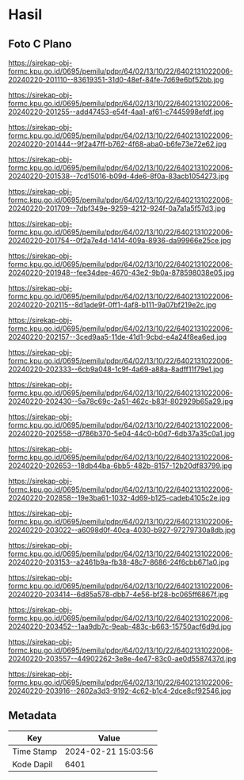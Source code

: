 # Hasil

## Foto C Plano

https://sirekap-obj-formc.kpu.go.id/0695/pemilu/pdpr/64/02/13/10/22/6402131022006-20240220-201110--83619351-31d0-48ef-84fe-7d69e6bf52bb.jpg

https://sirekap-obj-formc.kpu.go.id/0695/pemilu/pdpr/64/02/13/10/22/6402131022006-20240220-201255--add47453-e54f-4aa1-af61-c7445998efdf.jpg

https://sirekap-obj-formc.kpu.go.id/0695/pemilu/pdpr/64/02/13/10/22/6402131022006-20240220-201444--9f2a47ff-b762-4f68-aba0-b6fe73e72e62.jpg

https://sirekap-obj-formc.kpu.go.id/0695/pemilu/pdpr/64/02/13/10/22/6402131022006-20240220-201538--7cd15016-b09d-4de6-8f0a-83acb1054273.jpg

https://sirekap-obj-formc.kpu.go.id/0695/pemilu/pdpr/64/02/13/10/22/6402131022006-20240220-201709--7dbf349e-9259-4212-924f-0a7a1a5f57d3.jpg

https://sirekap-obj-formc.kpu.go.id/0695/pemilu/pdpr/64/02/13/10/22/6402131022006-20240220-201754--0f2a7e4d-1414-409a-8936-da99966e25ce.jpg

https://sirekap-obj-formc.kpu.go.id/0695/pemilu/pdpr/64/02/13/10/22/6402131022006-20240220-201948--fee34dee-4670-43e2-9b0a-878598038e05.jpg

https://sirekap-obj-formc.kpu.go.id/0695/pemilu/pdpr/64/02/13/10/22/6402131022006-20240220-202115--8d1ade9f-0ff1-4af8-b111-9a07bf219e2c.jpg

https://sirekap-obj-formc.kpu.go.id/0695/pemilu/pdpr/64/02/13/10/22/6402131022006-20240220-202157--3ced9aa5-11de-41d1-9cbd-e4a24f8ea6ed.jpg

https://sirekap-obj-formc.kpu.go.id/0695/pemilu/pdpr/64/02/13/10/22/6402131022006-20240220-202333--6cb9a048-1c9f-4a69-a88a-8adff11f79e1.jpg

https://sirekap-obj-formc.kpu.go.id/0695/pemilu/pdpr/64/02/13/10/22/6402131022006-20240220-202430--5a78c69c-2a51-462c-b83f-802929b65a29.jpg

https://sirekap-obj-formc.kpu.go.id/0695/pemilu/pdpr/64/02/13/10/22/6402131022006-20240220-202558--d786b370-5e04-44c0-b0d7-6db37a35c0a1.jpg

https://sirekap-obj-formc.kpu.go.id/0695/pemilu/pdpr/64/02/13/10/22/6402131022006-20240220-202653--18db44ba-6bb5-482b-8157-12b20df83799.jpg

https://sirekap-obj-formc.kpu.go.id/0695/pemilu/pdpr/64/02/13/10/22/6402131022006-20240220-202858--19e3ba61-1032-4d69-b125-cadeb4105c2e.jpg

https://sirekap-obj-formc.kpu.go.id/0695/pemilu/pdpr/64/02/13/10/22/6402131022006-20240220-203022--a6098d0f-40ca-4030-b927-97279730a8db.jpg

https://sirekap-obj-formc.kpu.go.id/0695/pemilu/pdpr/64/02/13/10/22/6402131022006-20240220-203153--a2461b9a-fb38-48c7-8686-24f6cbb671a0.jpg

https://sirekap-obj-formc.kpu.go.id/0695/pemilu/pdpr/64/02/13/10/22/6402131022006-20240220-203414--6d85a578-dbb7-4e56-bf28-bc065ff6867f.jpg

https://sirekap-obj-formc.kpu.go.id/0695/pemilu/pdpr/64/02/13/10/22/6402131022006-20240220-203452--1aa9db7c-9eab-483c-b663-15750acf6d9d.jpg

https://sirekap-obj-formc.kpu.go.id/0695/pemilu/pdpr/64/02/13/10/22/6402131022006-20240220-203557--44902262-3e8e-4e47-83c0-ae0d5587437d.jpg

https://sirekap-obj-formc.kpu.go.id/0695/pemilu/pdpr/64/02/13/10/22/6402131022006-20240220-203916--2602a3d3-9192-4c62-b1c4-2dce8cf92546.jpg


## Metadata

| Key        | Value               |
| ---------- | ------------------- |
| Time Stamp | 2024-02-21 15:03:56 |
| Kode Dapil | 6401                |




